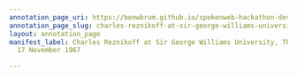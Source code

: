 ```yaml
---
annotation_page_uri: https://benwbrum.github.io/spokenweb-hackathon-development/annotations/charles-reznikoff-at-sir-george-williams-university-the-poetry-series-17-november-1967-canvas-1-charles-reznikoff-.json
annotation_page_slug: charles-reznikoff-at-sir-george-williams-university-the-poetry-series-17-november-1967-canvas-1-charles-reznikoff-
layout: annotation_page
manifest_label: Charles Reznikoff at Sir George Williams University, The Poetry Series,
  17 November 1967

---
```


